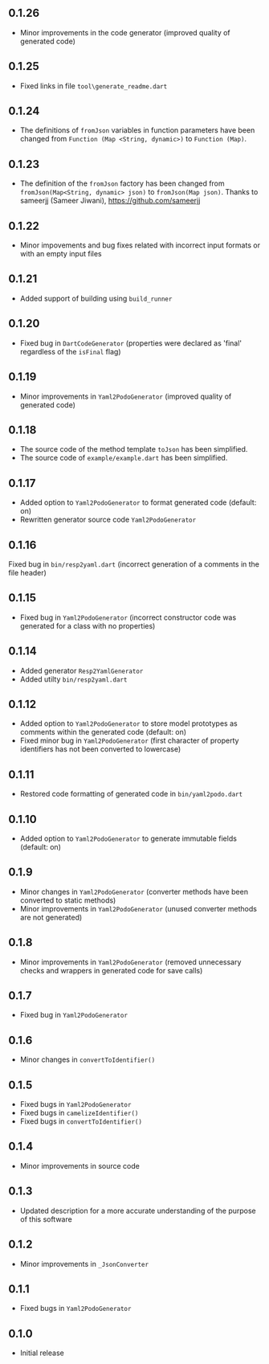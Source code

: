 ## 0.1.26

- Minor improvements in the code generator (improved quality of generated code)

## 0.1.25

- Fixed links in file `tool\generate_readme.dart`

## 0.1.24

- The definitions of `fromJson` variables in function parameters have been changed from `Function (Map <String, dynamic>)` to `Function (Map)`.

## 0.1.23

- The definition of the `fromJson` factory has been changed from `fromJson(Map<String, dynamic> json)` to `fromJson(Map json)`. Thanks to sameerjj (Sameer Jiwani), https://github.com/sameerjj

## 0.1.22

- Minor impovements and bug fixes related with incorrect input formats or with an empty input files

## 0.1.21

- Added support of building using `build_runner`

## 0.1.20

- Fixed bug in `DartCodeGenerator` (properties were declared as 'final' regardless of the `isFinal` flag) 

## 0.1.19

- Minor improvements in `Yaml2PodoGenerator` (improved quality of generated code)

## 0.1.18

- The source code of the method template `toJson` has been simplified.
- The source code of `example/example.dart` has been simplified.

## 0.1.17

- Added option to `Yaml2PodoGenerator` to format generated code (default: on)
- Rewritten generator source code `Yaml2PodoGenerator`

## 0.1.16

Fixed bug in `bin/resp2yaml.dart` (incorrect generation of a comments in the file header)

## 0.1.15

- Fixed bug in `Yaml2PodoGenerator` (incorrect constructor code was generated for a class with no properties) 

## 0.1.14

- Added generator `Resp2YamlGenerator`
- Added utilty `bin/resp2yaml.dart`

## 0.1.12

- Added option to `Yaml2PodoGenerator` to store model prototypes as comments within the generated code (default: on)
- Fixed minor bug in `Yaml2PodoGenerator` (first character of property identifiers has not been converted to lowercase) 

## 0.1.11

- Restored code formatting of generated code in `bin/yaml2podo.dart`

## 0.1.10

- Added option to `Yaml2PodoGenerator` to generate immutable fields (default: on)

## 0.1.9

- Minor changes in `Yaml2PodoGenerator` (converter methods have been converted to static methods)
- Minor improvements in `Yaml2PodoGenerator` (unused converter methods are not generated)

## 0.1.8

- Minor improvements in `Yaml2PodoGenerator` (removed unnecessary checks and wrappers in generated code for save calls)

## 0.1.7

- Fixed bug in `Yaml2PodoGenerator`

## 0.1.6

- Minor changes in `convertToIdentifier()`

## 0.1.5

- Fixed bugs in `Yaml2PodoGenerator`
- Fixed bugs in `camelizeIdentifier()`
- Fixed bugs in `convertToIdentifier()`

## 0.1.4

- Minor improvements in source code

## 0.1.3

- Updated description for a more accurate understanding of the purpose of this software

## 0.1.2

- Minor improvements in `_JsonConverter`

## 0.1.1

- Fixed bugs in `Yaml2PodoGenerator`

## 0.1.0

- Initial release
